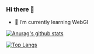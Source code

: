 ### Hi there 👋

- 🌱 I’m currently learning WebGl

[![Anurag's github stats](https://github-readme-stats.vercel.app/api?username=1337968347)](https://github.com/anuraghazra/github-readme-stats)

[![Top Langs](https://github-readme-stats.vercel.app/api/top-langs/?username=1337968347&layout=compact&langs_count=6)](https://github.com/anuraghazra/github-readme-stats)
